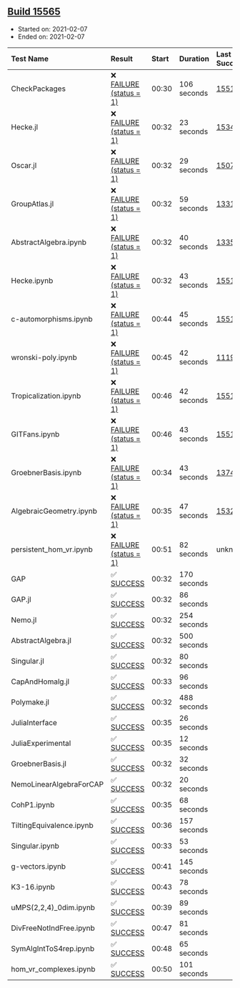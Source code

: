 ## [Build 15565](https://oscarci.mathematik.uni-kl.de/job/oscar/15565/)

* Started on: 2021-02-07
* Ended on: 2021-02-07

| Test Name    | Result | Start | Duration | Last Success | First Failure |
|:-------------|:-------|:------|:---------|:-------------|:--------------|
| CheckPackages | ❌ [FAILURE (status = 1)](https://oscarci.mathematik.uni-kl.de/job/oscar/15565/artifact/logs/build-15565/CheckPackages.log) | 00:30 | 106 seconds | [15514](https://oscarci.mathematik.uni-kl.de/job/oscar/15514/) | [15515](https://oscarci.mathematik.uni-kl.de/job/oscar/15515/) |
| Hecke.jl | ❌ [FAILURE (status = 1)](https://oscarci.mathematik.uni-kl.de/job/oscar/15565/artifact/logs/build-15565/Hecke.jl.log) | 00:32 | 23 seconds | [15344](https://oscarci.mathematik.uni-kl.de/job/oscar/15344/) | [15348](https://oscarci.mathematik.uni-kl.de/job/oscar/15348/) |
| Oscar.jl | ❌ [FAILURE (status = 1)](https://oscarci.mathematik.uni-kl.de/job/oscar/15565/artifact/logs/build-15565/Oscar.jl.log) | 00:32 | 29 seconds | [15079](https://oscarci.mathematik.uni-kl.de/job/oscar/15079/) | [15080](https://oscarci.mathematik.uni-kl.de/job/oscar/15080/) |
| GroupAtlas.jl | ❌ [FAILURE (status = 1)](https://oscarci.mathematik.uni-kl.de/job/oscar/15565/artifact/logs/build-15565/GroupAtlas.jl.log) | 00:32 | 59 seconds | [13311](https://oscarci.mathematik.uni-kl.de/job/oscar/13311/) | [13312](https://oscarci.mathematik.uni-kl.de/job/oscar/13312/) |
| AbstractAlgebra.ipynb | ❌ [FAILURE (status = 1)](https://oscarci.mathematik.uni-kl.de/job/oscar/15565/artifact/logs/build-15565/AbstractAlgebra.ipynb.log) | 00:32 | 40 seconds | [13355](https://oscarci.mathematik.uni-kl.de/job/oscar/13355/) | [13356](https://oscarci.mathematik.uni-kl.de/job/oscar/13356/) |
| Hecke.ipynb | ❌ [FAILURE (status = 1)](https://oscarci.mathematik.uni-kl.de/job/oscar/15565/artifact/logs/build-15565/Hecke.ipynb.log) | 00:32 | 43 seconds | [15514](https://oscarci.mathematik.uni-kl.de/job/oscar/15514/) | [15515](https://oscarci.mathematik.uni-kl.de/job/oscar/15515/) |
| c-automorphisms.ipynb | ❌ [FAILURE (status = 1)](https://oscarci.mathematik.uni-kl.de/job/oscar/15565/artifact/logs/build-15565/c-automorphisms.ipynb.log) | 00:44 | 45 seconds | [15514](https://oscarci.mathematik.uni-kl.de/job/oscar/15514/) | [15515](https://oscarci.mathematik.uni-kl.de/job/oscar/15515/) |
| wronski-poly.ipynb | ❌ [FAILURE (status = 1)](https://oscarci.mathematik.uni-kl.de/job/oscar/15565/artifact/logs/build-15565/wronski-poly.ipynb.log) | 00:45 | 42 seconds | [11192](https://oscarci.mathematik.uni-kl.de/job/oscar/11192/) | [11193](https://oscarci.mathematik.uni-kl.de/job/oscar/11193/) |
| Tropicalization.ipynb | ❌ [FAILURE (status = 1)](https://oscarci.mathematik.uni-kl.de/job/oscar/15565/artifact/logs/build-15565/Tropicalization.ipynb.log) | 00:46 | 42 seconds | [15514](https://oscarci.mathematik.uni-kl.de/job/oscar/15514/) | [15515](https://oscarci.mathematik.uni-kl.de/job/oscar/15515/) |
| GITFans.ipynb | ❌ [FAILURE (status = 1)](https://oscarci.mathematik.uni-kl.de/job/oscar/15565/artifact/logs/build-15565/GITFans.ipynb.log) | 00:46 | 43 seconds | [15514](https://oscarci.mathematik.uni-kl.de/job/oscar/15514/) | [15515](https://oscarci.mathematik.uni-kl.de/job/oscar/15515/) |
| GroebnerBasis.ipynb | ❌ [FAILURE (status = 1)](https://oscarci.mathematik.uni-kl.de/job/oscar/15565/artifact/logs/build-15565/GroebnerBasis.ipynb.log) | 00:34 | 43 seconds | [13748](https://oscarci.mathematik.uni-kl.de/job/oscar/13748/) | [13749](https://oscarci.mathematik.uni-kl.de/job/oscar/13749/) |
| AlgebraicGeometry.ipynb | ❌ [FAILURE (status = 1)](https://oscarci.mathematik.uni-kl.de/job/oscar/15565/artifact/logs/build-15565/AlgebraicGeometry.ipynb.log) | 00:35 | 47 seconds | [15322](https://oscarci.mathematik.uni-kl.de/job/oscar/15322/) | [15323](https://oscarci.mathematik.uni-kl.de/job/oscar/15323/) |
| persistent_hom_vr.ipynb | ❌ [FAILURE (status = 1)](https://oscarci.mathematik.uni-kl.de/job/oscar/15565/artifact/logs/build-15565/persistent_hom_vr.ipynb.log) | 00:51 | 82 seconds | unknown | unknown |
| GAP | ✅ [SUCCESS](https://oscarci.mathematik.uni-kl.de/job/oscar/15565/artifact/logs/build-15565/GAP.log) | 00:32 | 170 seconds |  |  |
| GAP.jl | ✅ [SUCCESS](https://oscarci.mathematik.uni-kl.de/job/oscar/15565/artifact/logs/build-15565/GAP.jl.log) | 00:32 | 86 seconds |  |  |
| Nemo.jl | ✅ [SUCCESS](https://oscarci.mathematik.uni-kl.de/job/oscar/15565/artifact/logs/build-15565/Nemo.jl.log) | 00:32 | 254 seconds |  |  |
| AbstractAlgebra.jl | ✅ [SUCCESS](https://oscarci.mathematik.uni-kl.de/job/oscar/15565/artifact/logs/build-15565/AbstractAlgebra.jl.log) | 00:32 | 500 seconds |  |  |
| Singular.jl | ✅ [SUCCESS](https://oscarci.mathematik.uni-kl.de/job/oscar/15565/artifact/logs/build-15565/Singular.jl.log) | 00:32 | 80 seconds |  |  |
| CapAndHomalg.jl | ✅ [SUCCESS](https://oscarci.mathematik.uni-kl.de/job/oscar/15565/artifact/logs/build-15565/CapAndHomalg.jl.log) | 00:33 | 96 seconds |  |  |
| Polymake.jl | ✅ [SUCCESS](https://oscarci.mathematik.uni-kl.de/job/oscar/15565/artifact/logs/build-15565/Polymake.jl.log) | 00:32 | 488 seconds |  |  |
| JuliaInterface | ✅ [SUCCESS](https://oscarci.mathematik.uni-kl.de/job/oscar/15565/artifact/logs/build-15565/JuliaInterface.log) | 00:35 | 26 seconds |  |  |
| JuliaExperimental | ✅ [SUCCESS](https://oscarci.mathematik.uni-kl.de/job/oscar/15565/artifact/logs/build-15565/JuliaExperimental.log) | 00:35 | 12 seconds |  |  |
| GroebnerBasis.jl | ✅ [SUCCESS](https://oscarci.mathematik.uni-kl.de/job/oscar/15565/artifact/logs/build-15565/GroebnerBasis.jl.log) | 00:32 | 32 seconds |  |  |
| NemoLinearAlgebraForCAP | ✅ [SUCCESS](https://oscarci.mathematik.uni-kl.de/job/oscar/15565/artifact/logs/build-15565/NemoLinearAlgebraForCAP.log) | 00:32 | 20 seconds |  |  |
| CohP1.ipynb | ✅ [SUCCESS](https://oscarci.mathematik.uni-kl.de/job/oscar/15565/artifact/logs/build-15565/CohP1.ipynb.log) | 00:35 | 68 seconds |  |  |
| TiltingEquivalence.ipynb | ✅ [SUCCESS](https://oscarci.mathematik.uni-kl.de/job/oscar/15565/artifact/logs/build-15565/TiltingEquivalence.ipynb.log) | 00:36 | 157 seconds |  |  |
| Singular.ipynb | ✅ [SUCCESS](https://oscarci.mathematik.uni-kl.de/job/oscar/15565/artifact/logs/build-15565/Singular.ipynb.log) | 00:33 | 53 seconds |  |  |
| g-vectors.ipynb | ✅ [SUCCESS](https://oscarci.mathematik.uni-kl.de/job/oscar/15565/artifact/logs/build-15565/g-vectors.ipynb.log) | 00:41 | 145 seconds |  |  |
| K3-16.ipynb | ✅ [SUCCESS](https://oscarci.mathematik.uni-kl.de/job/oscar/15565/artifact/logs/build-15565/K3-16.ipynb.log) | 00:43 | 78 seconds |  |  |
| uMPS(2,2,4)_0dim.ipynb | ✅ [SUCCESS](https://oscarci.mathematik.uni-kl.de/job/oscar/15565/artifact/logs/build-15565/uMPS-2-2-4-_0dim.ipynb.log) | 00:39 | 89 seconds |  |  |
| DivFreeNotIndFree.ipynb | ✅ [SUCCESS](https://oscarci.mathematik.uni-kl.de/job/oscar/15565/artifact/logs/build-15565/DivFreeNotIndFree.ipynb.log) | 00:47 | 81 seconds |  |  |
| SymAlgIntToS4rep.ipynb | ✅ [SUCCESS](https://oscarci.mathematik.uni-kl.de/job/oscar/15565/artifact/logs/build-15565/SymAlgIntToS4rep.ipynb.log) | 00:48 | 65 seconds |  |  |
| hom_vr_complexes.ipynb | ✅ [SUCCESS](https://oscarci.mathematik.uni-kl.de/job/oscar/15565/artifact/logs/build-15565/hom_vr_complexes.ipynb.log) | 00:50 | 101 seconds |  |  |
